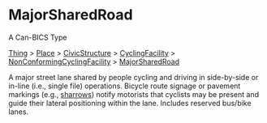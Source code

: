 # MajorSharedRoad

A Can-BICS Type

[Thing](https://schema.org/Thing) > [Place](https://schema.org/Place) > [CivicStructure](https://schema.org/CivicStructure) > [CyclingFacility](CyclingFacility) > [NonConformingCyclingFacility](NonConformingCyclingFacility) > [MajorSharedRoad](MajorSharedRoad)

A major street lane shared by people cycling and driving in side-by-side or in-line (i.e., single file) operations. Bicycle route signage or pavement markings (e.g., [sharrows](https://dictionary.cambridge.org/dictionary/english/sharrow)) notify motorists that cyclists may be present and guide their lateral positioning within the lane. Includes reserved bus/bike lanes.
